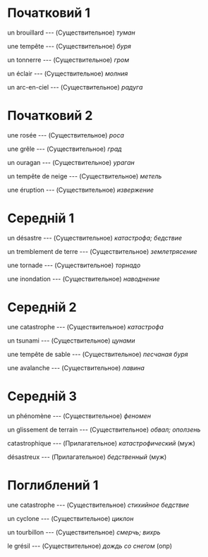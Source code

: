 # Початковий 1

un brouillard --- (Существительное)
*туман*



une tempête --- (Существительное)
*буря*



un tonnerre --- (Существительное)
*гром*



un éclair --- (Существительное)
*молния*



un arc-en-ciel --- (Существительное)
*радуга*



# Початковий 2

une rosée --- (Существительное)
*роса*



une grêle --- (Существительное)
*град*



un ouragan --- (Существительное)
*ураган*



un tempête de neige --- (Существительное)
*метель*



une éruption --- (Существительное)
*извержение*



# Середній 1

un désastre --- (Существительное)
*катастрофа; бедствие*



un tremblement de terre --- (Существительное)
*землетрясение*



une tornade --- (Существительное)
*торнадо*



une inondation --- (Существительное)
*наводнение*



# Середній 2

une catastrophe --- (Существительное)
*катастрофа*



un tsunami --- (Существительное)
*цунами*



une tempête de sable --- (Существительное)
*песчаная буря*



une avalanche --- (Существительное)
*лавина*



# Середній 3

un phénomène --- (Существительное)
*феномен*



un glissement de terrain --- (Существительное)
*обвал; оползень*



catastrophique --- (Прилагательное)
*катастрофический* (муж)



désastreux --- (Прилагательное)
*бедственный* (муж)



# Поглиблений 1

une catastrophe --- (Существительное)
*стихийное бедствие*



un cyclone --- (Существительное)
*циклон*



un tourbillon --- (Существительное)
*смерчь; вихрь*



le grésil --- (Существительное)
*дождь со снегом* (опр)